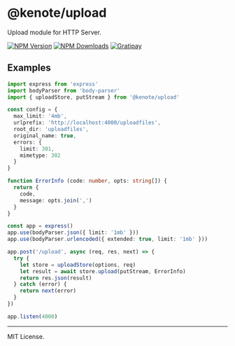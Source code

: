 # @kenote/upload

Upload module for HTTP Server. 

[![NPM Version][npm-image]][npm-url]
[![NPM Downloads][downloads-image]][downloads-url]
[![Gratipay][licensed-image]][licensed-url]

[npm-image]: https://img.shields.io/npm/v/@kenote/upload.svg
[npm-url]: https://www.npmjs.com/package/@kenote/upload
[downloads-image]: https://img.shields.io/npm/dm/@kenote/upload.svg
[downloads-url]: https://www.npmjs.com/package/@kenote/upload
[licensed-image]: https://img.shields.io/badge/license-MIT-blue.svg
[licensed-url]: https://github.com/kenote/kenote.js/blob/main/LICENSE

## Examples

```ts
import express from 'express'
import bodyParser from 'body-parser'
import { uploadStore, putStream } from '@kenote/upload'

const config = {
  max_limit: '4mb',
  urlprefix: 'http://localhost:4000/uploadfiles',
  root_dir: 'uploadfiles',
  original_name: true,
  errors: {
    limit: 301,
    mimetype: 302
  }
}

function ErrorInfo (code: number, opts: string[]) {
  return {
    code,
    message: opts.join(',')
  }
}

const app = express()
app.use(bodyParser.json({ limit: '1mb' }))
app.use(bodyParser.urlencoded({ extended: true, limit: '1mb' }))

app.post('/upload', async (req, res, next) => {
  try {
    let store = uploadStore(options, req)
    let result = await store.upload(putStream, ErrorInfo)
    return res.json(result)
  } catch (error) {
    return next(error)
  }
})

app.listen(4000)
```

---
MIT License.